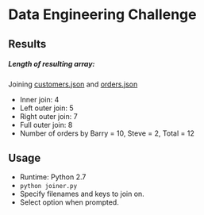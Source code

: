 # Data Engineering Challenge

## Results

##### Length of resulting array:

Joining [customers.json](https://gist.github.com/udnay/d8e2ea75f2cfd7d75482f42549c31c59) and [orders.json](https://gist.github.com/udnay/20603ff9956064c8d1f1abf7a5e6f5b2)

- Inner join: 4
- Left outer join: 5
- Right outer join: 7
- Full outer join: 8
- Number of orders by Barry = 10, Steve = 2, Total = 12

## Usage

- Runtime: Python 2.7
- `python joiner.py`
- Specify filenames and keys to join on.
- Select option when prompted.
